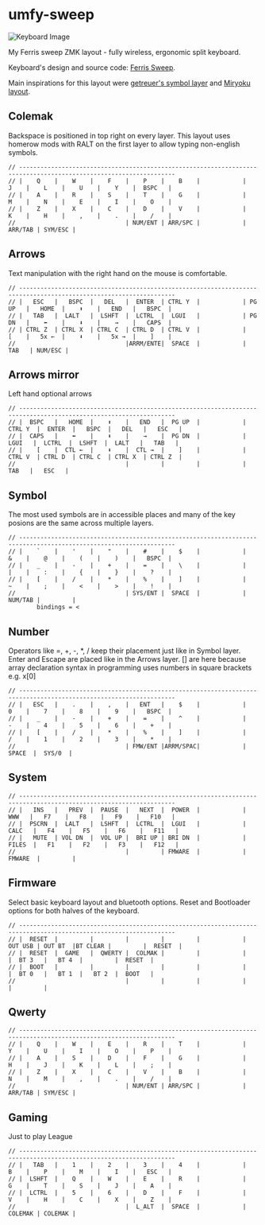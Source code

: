 # umfy-sweep
 
![Keyboard Image](./images/keyboard.jpg?raw=true "keyboard")

My Ferris sweep ZMK layout - fully wireless, ergonomic split keyboard.


Keyboard's design and source code: [Ferris Sweep](https://github.com/davidphilipbarr/Sweep).

Main inspirations for this layout were [getreuer's symbol layer](https://getreuer.info/posts/keyboards/symbol-layer/index.html#my-symbol-layer) and [Miryoku layout](https://github.com/manna-harbour/miryoku).

## Colemak
Backspace is positioned in top right on every layer.
This layout uses homerow mods with RALT on the first layer to allow typing non-english symbols.

```
// ------------------------------------------------------------------------------------------------------------------
// |    Q    |    W    |    F    |    P    |    B    |            |    J    |    L    |    U    |    Y    |  BSPC   |
// |    A    |    R    |    S    |    T    |    G    |            |    M    |    N    |    E    |    I    |    O    |
// |    Z    |    X    |    C    |    D    |    V    |            |    K    |    H    |    ,    |    .    |    /    |
//                               | NUM/ENT | ARR/SPC |            | ARR/TAB | SYM/ESC |
```
## Arrows
Text manipulation with the right hand on the mouse is comfortable.
```
// ------------------------------------------------------------------------------------------------------------------
// |   ESC   |   BSPC  |   DEL   |  ENTER  | CTRL Y  |            | PG UP   |   HOME  |    ⬆    |   END   |   BSPC  |
// |   TAB   |  LALT   |  LSHFT  |  LCTRL  |  LGUI   |            | PG DN   |    ⬅    |    ⬇    |    →    |   CAPS  |
// | CTRL Z  | CTRL X  | CTRL C  | CTRL D  | CTRL V  |            |    [    |   5x ←  |    ⬇    |   5x →  |    ]    |
//                               |ARRM/ENTE|  SPACE  |            |   TAB   | NUM/ESC |
```
## Arrows mirror
Left hand optional arrows
```
// ------------------------------------------------------------------------------------------------------------------
// |  BSPC   |   HOME  |    ⬆    |   END   |  PG UP  |            | CTRL Y  |  ENTER  |   BSPC  |   DEL   |   ESC   |
// |  CAPS   |    ⬅    |    ⬇    |    →    |  PG DN  |            |  LGUI   |  LCTRL  |  LSHFT  |  LALT   |   TAB   |
// |    [    |  CTL ←  |    ⬇    |  CTL →  |    ]    |            | CTRL V  | CTRL D  | CTRL C  | CTRL X  | CTRL Z  |
//                               |         |         |            |   TAB   |   ESC   |
```
## Symbol
The most used symbols are in accessible places and many of the key posions are the same across multiple layers.
```		
// ------------------------------------------------------------------------------------------------------------------
// |    `    |    '    |    "    |    #    |    $    |            |    &    |    @    |    (    |    )    |   BSPC  |
// |    _    |    -    |    +    |    =    |    \    |            |    |    |    :    |    {    |    }    |    ?    |
// |    [    |    /    |    *    |    %    |    ]    |            |    ~    |    ;    |    <    |    >    |    !    |
//                               | SYS/ENT |  SPACE  |            | NUM/TAB |         | 
		bindings = <
```
## Number
Operators like =, +, -, *, / keep their placement just like in Symbol layer.
Enter and Escape are placed like in the Arrows layer.
[] are here because array declaration syntax in programming uses numbers in square brackets e.g. x[0]
```	
// ------------------------------------------------------------------------------------------------------------------
// |   ESC   |    .    |    ,    |   ENT   |    $    |            |    0    |    7    |    8    |    9    |   BSPC  |
// |    _    |    -    |    +    |    =    |    ^    |            |    -    |    4    |    5    |    6    |    +    |
// |    [    |    /    |    *    |    %    |    ]    |            |    /    |    1    |    2    |    3    |    *    |
//                               | FMW/ENT |ARRM/SPAC|            |  SPACE  |  SYS/0  |
```
## System
```       
// ------------------------------------------------------------------------------------------------------------------
// |   INS   |   PREV  |  PAUSE  |   NEXT  |  POWER  |            |   WWW   |   F7    |   F8    |   F9    |   F10   |
// |  PSCRN  |  LALT   |  LSHFT  |  LCTRL  |  LGUI   |            |  CALC   |   F4    |   F5    |   F6    |   F11   |
// |   MUTE  | VOL DN  |  VOL UP |  BRI UP | BRI DN  |            |  FILES  |   F1    |   F2    |   F3    |   F12   |
//                               |         | FMWARE  |            | FMWARE  |         |
```
## Firmware
Select basic keyboard layout and bluetooth options. Reset and Bootloader options for both halves of the keyboard.
```
// ------------------------------------------------------------------------------------------------------------------
// |  RESET  |         |         |         |         |            | OUT USB | OUT BT  |BT CLEAR |         |  RESET  |
// |  RESET  |  GAME   |  QWERTY |  COLMAK |         |            |         |  BT 3   |   BT 4  |         |  RESET  |
// |  BOOT   |         |         |         |         |            |         |  BT 0   |   BT 1  |   BT 2  |  BOOT   |
//                               |         |         |            |         |         |
```

## Qwerty
```
// ------------------------------------------------------------------------------------------------------------------
// |    Q    |    W    |    E    |    R    |    T    |            |    Y    |    U    |    I    |    O    |    P    |
// |    A    |    S    |    D    |    F    |    G    |            |    H    |    J    |    K    |    L    |    ;    |
// |    Z    |    X    |    C    |    V    |    B    |            |    N    |    M    |    ,    |    .    |    /    |
//                               | NUM/ENT | ARR/SPC |            | ARR/TAB | SYM/ESC |
```
## Gaming
Just to play League
```
// ------------------------------------------------------------------------------------------------------------------
// |   TAB   |    1    |    2    |    3    |    4    |            |    B    |    P    |    M    |    I    |   ESC   |
// |  LSHFT  |    Q    |    W    |    E    |    R    |            |    G    |    T    |    S 	|    J    |    A    |
// |  LCTRL  |    5    |    6    |    D    |    F    |            |    V    |    H    |    C    |    X    |    Z    |
//                               |  L_ALT  |  SPACE  |            | COLEMAK | COLEMAK |
```
